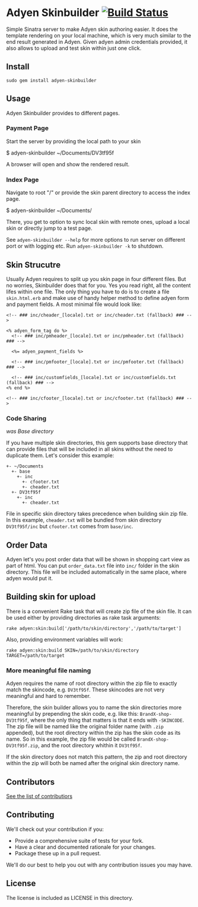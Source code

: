 # Adyen Skinbuilder [![Build Status](https://secure.travis-ci.org/priithaamer/adyen-skinbuilder.png?branch=master)](http://travis-ci.org/priithaamer/adyen-skinbuilder)

Simple Sinatra server to make Adyen skin authoring easier. It does the template rendering on your local machine, which is very much similar to the end result generated in Adyen. Given adyen admin credentials provided, it also allows to upload and test skin within just one click.

## Install

    sudo gem install adyen-skinbuilder

## Usage

Adyen Skinbuilder provides to different pages.

### Payment Page

Start the server by providing the local path to your skin

  $ adyen-skinbuilder ~/Documents/DV3tf95f

A browser will open and show the rendered result.

### Index Page

Navigate to root "/" or provide the skin parent directory to access the index page.

  $ adyen-skinbuilder ~/Documents/


There, you get to option to sync local skin with remote ones, upload a local skin or directly jump to a test page.


See `adyen-skinbuilder --help` for more options to run server on different port or with logging etc. Run `adyen-skinbuilder -k` to shutdown.


## Skin Strucutre

Usually Adyen requires to split up you skin page in four different files. But no worries, Skinbuilder does that for you. Yes you read right, all the content lifes within one file. The only thing you have to do is to create a file `skin.html.erb` and make use of handy helper method to define adyen form and payment fields. A most minimal file would look like:

```
<!-- ### inc/cheader_[locale].txt or inc/cheader.txt (fallback) ### -->

<% adyen_form_tag do %>
  <!-- ### inc/pmheader_[locale].txt or inc/pmheader.txt (fallback) ### -->

  <%= adyen_payment_fields %>

  <!-- ### inc/pmfooter_[locale].txt or inc/pmfooter.txt (fallback) ### -->

  <!-- ### inc/customfields_[locale].txt or inc/customfields.txt (fallback) ### -->
<% end %>

<!-- ### inc/cfooter_[locale].txt or inc/cfooter.txt (fallback) ### -->
```


### Code Sharing

_was Base directory_

If you have multiple skin directories, this gem supports base directory that can provide files that will be included in all skins without the need to duplicate them. Let's consider this example:

    +- ~/Documents
      +- base
        +- inc
          +- cfooter.txt
          +- cheader.txt
      +- DV3tf95f
        +- inc
          +- cheader.txt

File in specific skin directory takes precedence when building skin zip file. In this example, `cheader.txt` will be bundled from skin directory `DV3tf95f/inc` but `cfooter.txt` comes from `base/inc`.

## Order Data

Adyen let's you post order data that will be shown in shopping cart view as part of html. You can put `order_data.txt` file into `inc/` folder in the skin directory. This file will be included automatically in the same place, where adyen would put it.

## Building skin for upload

There is a convenient Rake task that will create zip file of the skin file. It can be used either by providing directories as rake task arguments:

    rake adyen:skin:build['/path/to/skin/directory','/path/to/target']

Also, providing environment variables will work:

    rake adyen:skin:build SKIN=/path/to/skin/directory TARGET=/path/to/target

### More meaningful file naming

Adyen requires the name of root directory within the zip file to exactly match the skincode, e.g. `DV3tf95f`.
These skincodes are not very meaningful and hard to remember.

Therefore, the skin builder allows you to name the skin directories more meaningful by prepending the skin code, e.g. like this:
`BrandX-shop-DV3tf95f`, where the only thing that matters is that it ends with `-SKINCODE`.
The zip file will be named like the original folder name (with `.zip` appended), but the root directory within the zip has the skin code as its name.
So in this example, the zip file would be called `BrandX-shop-DV3tf95f.zip`, and the root directory whithin it `DV3tf95f`.

If the skin directory does not match this pattern, the zip and root directory within the zip will both be named after the original skin directory name.

## Contributors

[See the list of contributiors](https://github.com/priithaamer/adyen-skinbuilder/network/members)


## Contributing

We'll check out your contribution if you:

- Provide a comprehensive suite of tests for your fork.
- Have a clear and documented rationale for your changes.
- Package these up in a pull request.

We'll do our best to help you out with any contribution issues you may have.


## License

The license is included as LICENSE in this directory.

